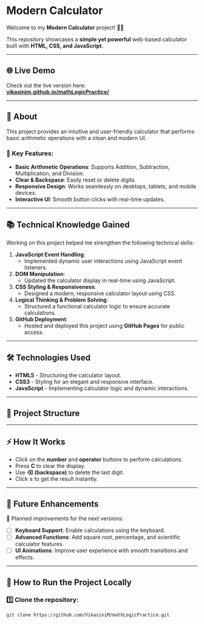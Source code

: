 # Modern Calculator  

Welcome to my **Modern Calculator** project! 🧮✨  

This repository showcases a **simple yet powerful** web-based calculator built with **HTML, CSS, and JavaScript**.  

---

## 🌐 Live Demo  
Check out the live version here:  
[**vikasinim.github.io/mathLogicPractice/**](https://vikasinim.github.io/MathLogicCalculator/) 

---

## 📌 About  
This project provides an intuitive and user-friendly calculator that performs basic arithmetic operations with a clean and modern UI.  

### 🎯 Key Features:  
- **Basic Arithmetic Operations**: Supports Addition, Subtraction, Multiplication, and Division.  
- **Clear & Backspace**: Easily reset or delete digits.  
- **Responsive Design**: Works seamlessly on desktops, tablets, and mobile devices.  
- **Interactive UI**: Smooth button clicks with real-time updates.  

---

## 📚 Technical Knowledge Gained  
Working on this project helped me strengthen the following technical skills:  

1. **JavaScript Event Handling**:  
   - Implemented dynamic user interactions using JavaScript event listeners.  
2. **DOM Manipulation**:  
   - Updated the calculator display in real-time using JavaScript.  
3. **CSS Styling & Responsiveness**:  
   - Designed a modern, responsive calculator layout using CSS.  
4. **Logical Thinking & Problem Solving**:  
   - Structured a functional calculator logic to ensure accurate calculations.  
5. **GitHub Deployment**:  
   - Hosted and deployed this project using **GitHub Pages** for public access.  

---

## 🛠️ Technologies Used  
- **HTML5** - Structuring the calculator layout.  
- **CSS3** - Styling for an elegant and responsive interface.  
- **JavaScript** - Implementing calculator logic and dynamic interactions.  

---

## 📂 Project Structure  


---

## ⚡ How It Works  
- Click on the **number** and **operator** buttons to perform calculations.  
- Press **C** to clear the display.  
- Use **⌫ (backspace)** to delete the last digit.  
- Click **=** to get the result instantly.  

---

## 📌 Future Enhancements  
🚀 Planned improvements for the next versions:  
- [ ] **Keyboard Support**: Enable calculations using the keyboard.  
- [ ] **Advanced Functions**: Add square root, percentage, and scientific calculator features.  
- [ ] **UI Animations**: Improve user experience with smooth transitions and effects.  

---

## 🚀 How to Run the Project Locally  

### 1️⃣ Clone the repository:  
```sh
git clone https://github.com/VikasiniM/mathLogicPractice.git
